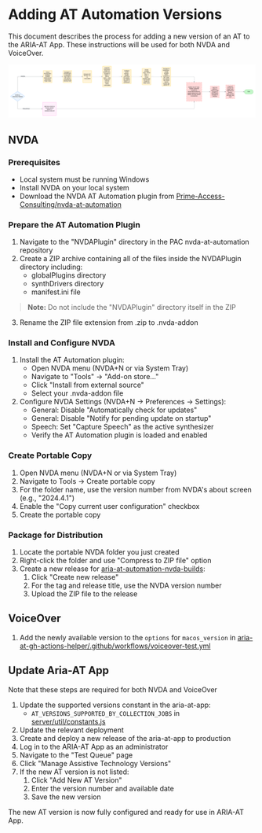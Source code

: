 # Adding AT Automation Versions

This document describes the process for adding a new version of an AT to the ARIA-AT App. These instructions will be used for both NVDA and VoiceOver.

![Flowchart depicting the process outlined below](./assets/adding-at-version-to-automation-flowchart.png)

## NVDA

### Prerequisites

- Local system must be running Windows
- Install NVDA on your local system
- Download the NVDA AT Automation plugin from [Prime-Access-Consulting/nvda-at-automation](https://github.com/Prime-Access-Consulting/nvda-at-automation)

### Prepare the AT Automation Plugin

1. Navigate to the "NVDAPlugin" directory in the PAC nvda-at-automation repository
2. Create a ZIP archive containing all of the files inside the NVDAPlugin directory including:
   - globalPlugins directory
   - synthDrivers directory
   - manifest.ini file

> **Note:** Do not include the "NVDAPlugin" directory itself in the ZIP

3. Rename the ZIP file extension from .zip to .nvda-addon

### Install and Configure NVDA

1. Install the AT Automation plugin:
   - Open NVDA menu (NVDA+N or via System Tray)
   - Navigate to "Tools" -> "Add-on store..."
   - Click "Install from external source"
   - Select your .nvda-addon file
2. Configure NVDA Settings (NVDA+N -> Preferences -> Settings):
   - General: Disable "Automatically check for updates"
   - General: Disable "Notify for pending update on startup"
   - Speech: Set "Capture Speech" as the active synthesizer
   - Verify the AT Automation plugin is loaded and enabled

### Create Portable Copy

1. Open NVDA menu (NVDA+N or via System Tray)
2. Navigate to Tools -> Create portable copy
3. For the folder name, use the version number from NVDA's about screen (e.g., "2024.4.1")
4. Enable the "Copy current user configuration" checkbox
5. Create the portable copy

### Package for Distribution

1. Locate the portable NVDA folder you just created
2. Right-click the folder and use "Compress to ZIP file" option
3. Create a new release for [aria-at-automation-nvda-builds](https://github.com/bocoup/aria-at-automation-nvda-builds):
   1. Click "Create new release"
   2. For the tag and release title, use the NVDA version number
   3. Upload the ZIP file to the release

## VoiceOver

1. Add the newly available version to the `options` for `macos_version` in [aria-at-gh-actions-helper/.github/workflows/voiceover-test.yml](https://github.com/bocoup/aria-at-gh-actions-helper/blob/main/.github/workflows/voiceover-test.yml)

## Update Aria-AT App

Note that these steps are required for both NVDA and VoiceOver

1. Update the supported versions constant in the aria-at-app:
   - `AT_VERSIONS_SUPPORTED_BY_COLLECTION_JOBS` in [server/util/constants.js](https://github.com/w3c/aria-at-app/blob/development/server/util/constants.js#L4)
2. Update the relevant deployment
3. Create and deploy a new release of the aria-at-app to production
4. Log in to the ARIA-AT App as an administrator
5. Navigate to the "Test Queue" page
6. Click "Manage Assistive Technology Versions"
7. If the new AT version is not listed:
   1. Click "Add New AT Version"
   2. Enter the version number and available date
   3. Save the new version

The new AT version is now fully configured and ready for use in ARIA-AT App.
